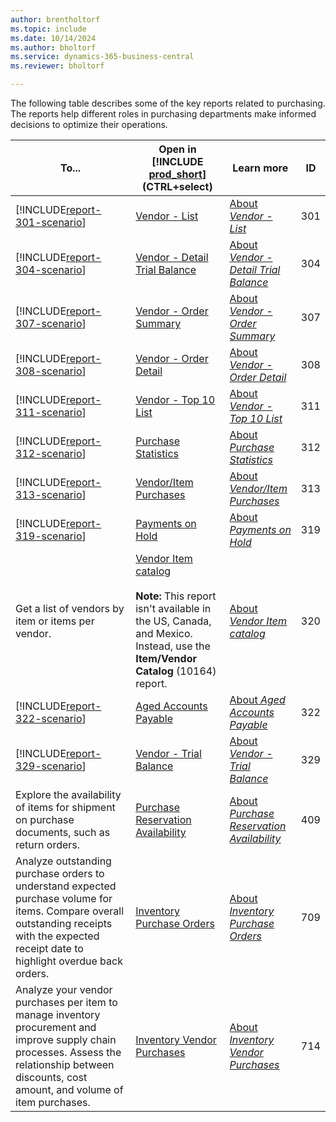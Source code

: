 ```yaml
---
author: brentholtorf
ms.topic: include
ms.date: 10/14/2024
ms.author: bholtorf
ms.service: dynamics-365-business-central
ms.reviewer: bholtorf

---
```


The following table describes some of the key reports related to purchasing. The reports help different roles in purchasing departments make informed decisions to optimize their operations. 

| To... | Open in [!INCLUDE [prod_short](prod_short.md)] (CTRL+select) | Learn more | ID |
|-------|------------| ------------|----|
| [!INCLUDE[report-301-scenario](../includes/report-301-scenario-include.md)] | [Vendor - List](https://businesscentral.dynamics.com?report=301) | [About *Vendor - List*](../reports/report-301.md) | 301 |
| [!INCLUDE[report-304-scenario](../includes/report-304-scenario-include.md)] | [Vendor - Detail Trial Balance](https://businesscentral.dynamics.com?report=304) | [About *Vendor - Detail Trial Balance*](../reports/report-304.md) | 304 |
| [!INCLUDE[report-307-scenario](../includes/report-307-scenario-include.md)] | [Vendor - Order Summary](https://businesscentral.dynamics.com?report=307) | [About *Vendor - Order Summary*](../reports/report-307.md) | 307 |
| [!INCLUDE[report-308-scenario](../includes/report-308-scenario-include.md)] | [Vendor - Order Detail](https://businesscentral.dynamics.com?report=308) | [About *Vendor - Order Detail*](../reports/report-308.md) | 308 |
| [!INCLUDE[report-311-scenario](../includes/report-311-scenario-include.md)] | [Vendor - Top 10 List](https://businesscentral.dynamics.com?report=311) | [About *Vendor - Top 10 List*](../reports/report-311.md) | 311 |
| [!INCLUDE[report-312-scenario](../includes/report-312-scenario-include.md)] | [Purchase Statistics](https://businesscentral.dynamics.com?report=312) | [About *Purchase Statistics*](../reports/report-312.md) | 312 |
| [!INCLUDE[report-313-scenario](../includes/report-313-scenario-include.md)] | [Vendor/Item Purchases](https://businesscentral.dynamics.com?report=313) | [About *Vendor/Item Purchases*](../reports/report-313.md) | 313 |
| [!INCLUDE[report-319-scenario](../includes/report-319-scenario-include.md)] | [Payments on Hold](https://businesscentral.dynamics.com?report=319) | [About *Payments on Hold*](../reports/report-319.md) | 319 |
| Get a list of vendors by item or items per vendor. | [Vendor Item catalog](https://businesscentral.dynamics.com?report=320) <br><br>**Note:** This report isn't available in the US, Canada, and Mexico. Instead, use the **Item/Vendor Catalog** (10164) report. | [About *Vendor Item catalog*](../reports/report-320.md) | 320 |
| [!INCLUDE[report-322-scenario](../includes/report-322-scenario-include.md)] | [Aged Accounts Payable](https://businesscentral.dynamics.com?report=322) | [About *Aged Accounts Payable*](../reports/report-322.md) | 322 |
| [!INCLUDE[report-329-scenario](../includes/report-329-scenario-include.md)] | [Vendor - Trial Balance](https://businesscentral.dynamics.com?report=329) | [About *Vendor - Trial Balance*](../reports/report-329.md) | 329 |
| Explore the availability of items for shipment on purchase documents, such as return orders. | [Purchase Reservation Availability](https://businesscentral.dynamics.com?report=409)| [About *Purchase Reservation Availability*](../reports/report-409.md) | 409 |
| Analyze outstanding purchase orders to understand expected purchase volume for items. Compare overall outstanding receipts with the expected receipt date to highlight overdue back orders. | [Inventory Purchase Orders](https://businesscentral.dynamics.com?report=709)| [About *Inventory Purchase Orders*](../reports/report-709.md) | 709 |
| Analyze your vendor purchases per item to manage inventory procurement and improve supply chain processes. Assess the relationship between discounts, cost amount, and volume of item purchases. | [Inventory Vendor Purchases](https://businesscentral.dynamics.com?report=714) | [About *Inventory Vendor Purchases*](../reports/report-714.md) | 714 |
